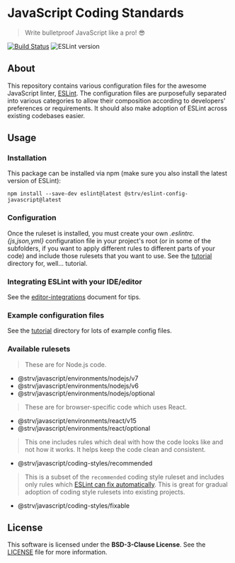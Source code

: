 # JavaScript Coding Standards

> Write bulletproof JavaScript like a pro! 😎

[![Build Status][travis-badge]][travis-url]
![ESLint version][eslint-version]


## About

This repository contains various configuration files for the awesome JavaScript linter, [ESLint][eslint-url]. The configuration files are purposefully separated into various categories to allow their composition according to developers' preferences or requirements. It should also make adoption of ESLint across existing codebases easier.

## Usage

### Installation

This package can be installed via npm (make sure you also install the latest version of ESLint):

`npm install --save-dev eslint@latest @strv/eslint-config-javascript@latest`

### Configuration

Once the ruleset is installed, you must create your own *.eslintrc.{js,json,yml}* configuration file in your project's root (or in some of the subfolders, if you want to apply different rules to different parts of your code) and include those rulesets that you want to use. See the [tutorial](tutorial) directory for, well... tutorial.

### Integrating ESLint with your IDE/editor

See the [editor-integrations](tutorial/editor-integrations.md) document for tips.

### Example configuration files

See the [tutorial](tutorial) directory for lots of example config files.

### Available rulesets

> These are for Node.js code.

- @strv/javascript/environments/nodejs/v7
- @strv/javascript/environments/nodejs/v6
- @strv/javascript/environments/nodejs/optional

> These are for browser-specific code which uses React.

- @strv/javascript/environments/react/v15
- @strv/javascript/environments/react/optional

> This one includes rules which deal with how the code looks like and not how it works. It helps keep the code clean and consistent.

- @strv/javascript/coding-styles/recommended

> This is a subset of the `recommended` coding style ruleset and includes only rules which [ESLint can fix automatically][eslint-fixing]. This is great for gradual adoption of coding style rulesets into existing projects.

- @strv/javascript/coding-styles/fixable

## License

This software is licensed under the **BSD-3-Clause License**. See the [LICENSE](LICENSE) file for more information.


[eslint-url]: http://eslint.org
[travis-badge]: https://travis-ci.org/strvcom/eslint-config-javascript.svg
[travis-url]: https://travis-ci.org/strvcom/eslint-config-javascript
[eslint-version]: https://img.shields.io/badge/ESLint->=3.12.0-brightgreen.svg
[eslint-fixing]: http://eslint.org/docs/user-guide/command-line-interface#fix
